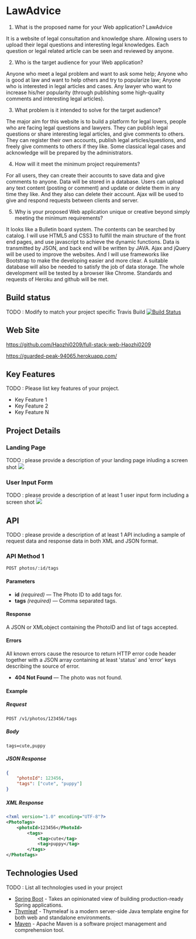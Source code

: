 # LawAdvice

1. What is the proposed name for your Web application?
  LawAdvice

  It is a website of legal consultation and knowledge share. Allowing users to upload their legal questions and interesting legal knowledges. Each question or legal related article can be seen and reviewed by anyone.  

2. Who is the target audience for your Web application?

  Anyone who meet a legal problem and want to ask some help; Anyone who is good at law and want to help others and try to popularize law; Anyone who is interested in legal articles and cases. Any lawyer who want to increase his/her popularity (through publishing some high-quality comments and interesting legal articles).

3. What problem is it intended to solve for the target audience?

  The major aim for this website is to build a platform for legal lovers, people who are facing legal questions and lawyers. They can publish legal questions or share interesting legal articles, and give comments to others. They can register their own accounts, publish legal articles/questions, and freely give comments to others if they like. Some classical legal cases and acknowledge will be prepared by the administrators.

4. How will it meet the minimum project requirements?

  For all users, they can create their accounts to save data and give comments to anyone. Data will be stored in a database. Users can upload any text content (posting or comment) and update or delete them in any time they like. And they also can delete their account. Ajax will be used to give and respond requests between clients and server.

5. Why is your proposed Web application unique or creative beyond simply meeting the minimum requirements?

  It looks like a Bulletin board system. The contents can be searched by catalog. I will use HTML5 and CSS3 to fulfill the main structure of the front end pages, and use javascript to achieve the dynamic functions. Data is transmitted by JSON, and back end will be written by JAVA. Ajax and jQuery will be used to improve the websites. And I will use frameworks like Bootstrap to make the developing easier and more clear. A suitable database will also be needed to satisfy the job of data storage. The whole development will be tested by a browser like Chrome. Standards and requests of Heroku and github will be met.

## Build status

TODO : Modify to match your project specific Travis Build
[![Build Status](https://travis-ci.org/infsci2560sp17/full-stack-web.svg?branch=master)](https://travis-ci.org/infsci2560sp17/full-stack-web)

## Web Site

https://github.com/Haozhi0209/full-stack-web-Haozhi0209

https://guarded-peak-94065.herokuapp.com/


## Key Features

TODO : Please list key features of your project.

* Key Feature 1
* Key Feature 2
* Key Feature N

## Project Details

### Landing Page

TODO : please provide a description of your landing page inluding a screen shot ![](https://.../image.JPG)

### User Input Form

TODO : please provide a description of at least 1 user input form including a screen shot ![](https://.../image.jpg)

## API

TODO : please provide a description of at least 1 API including a sample of request data and response data in both XML and JSON format.

### API Method 1

    POST photos/:id/tags

#### Parameters

- **id** _(required)_ — The Photo ID to add tags for.
- **tags** _(required)_ — Comma separated tags.

#### Response

A JSON or XMLobject containing the PhotoID and list of tags accepted.

#### Errors

All known errors cause the resource to return HTTP error code header together with a JSON array containing at least 'status' and 'error' keys describing the source of error.

- **404 Not Found** — The photo was not found.

#### Example

##### Request

    POST /v1/photos/123456/tags

##### Body

    tags=cute,puppy


##### JSON Response

```json
{
    "photoId": 123456,
    "tags": ["cute", "puppy"]
}
```

##### XML Response

```xml
<?xml version="1.0" encoding="UTF-8"?>
<PhotoTags>
    <photoId>123456</PhotoId>
        <tags>
            <tag>cute</tag>
            <tag>puppy</tag>
        </tags>
</PhotoTags>
```

## Technologies Used

TODO : List all technologies used in your project

- [Spring Boot](https://projects.spring.io/spring-boot/) - Takes an opinionated view of building production-ready Spring applications.
- [Thymleaf](http://www.thymeleaf.org/) - Thymeleaf is a modern server-side Java template engine for both web and standalone environments.
- [Maven](https://maven.apache.org/) - Apache Maven is a software project management and comprehension tool.
